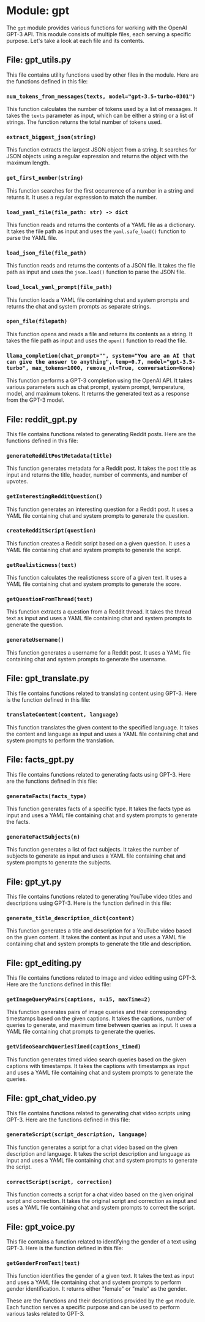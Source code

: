 # Module: gpt

The `gpt` module provides various functions for working with the OpenAI GPT-3 API. This module consists of multiple files, each serving a specific purpose. Let's take a look at each file and its contents.

## File: gpt_utils.py

This file contains utility functions used by other files in the module. Here are the functions defined in this file:

### `num_tokens_from_messages(texts, model="gpt-3.5-turbo-0301")`

This function calculates the number of tokens used by a list of messages. It takes the `texts` parameter as input, which can be either a string or a list of strings. The function returns the total number of tokens used.

### `extract_biggest_json(string)`

This function extracts the largest JSON object from a string. It searches for JSON objects using a regular expression and returns the object with the maximum length.

### `get_first_number(string)`

This function searches for the first occurrence of a number in a string and returns it. It uses a regular expression to match the number.

### `load_yaml_file(file_path: str) -> dict`

This function reads and returns the contents of a YAML file as a dictionary. It takes the file path as input and uses the `yaml.safe_load()` function to parse the YAML file.

### `load_json_file(file_path)`

This function reads and returns the contents of a JSON file. It takes the file path as input and uses the `json.load()` function to parse the JSON file.

### `load_local_yaml_prompt(file_path)`

This function loads a YAML file containing chat and system prompts and returns the chat and system prompts as separate strings.

### `open_file(filepath)`

This function opens and reads a file and returns its contents as a string. It takes the file path as input and uses the `open()` function to read the file.

### `llama_completion(chat_prompt="", system="You are an AI that can give the answer to anything", temp=0.7, model="gpt-3.5-turbo", max_tokens=1000, remove_nl=True, conversation=None)`

This function performs a GPT-3 completion using the OpenAI API. It takes various parameters such as chat prompt, system prompt, temperature, model, and maximum tokens. It returns the generated text as a response from the GPT-3 model.

## File: reddit_gpt.py

This file contains functions related to generating Reddit posts. Here are the functions defined in this file:

### `generateRedditPostMetadata(title)`

This function generates metadata for a Reddit post. It takes the post title as input and returns the title, header, number of comments, and number of upvotes.

### `getInterestingRedditQuestion()`

This function generates an interesting question for a Reddit post. It uses a YAML file containing chat and system prompts to generate the question.

### `createRedditScript(question)`

This function creates a Reddit script based on a given question. It uses a YAML file containing chat and system prompts to generate the script.

### `getRealisticness(text)`

This function calculates the realisticness score of a given text. It uses a YAML file containing chat and system prompts to generate the score.

### `getQuestionFromThread(text)`

This function extracts a question from a Reddit thread. It takes the thread text as input and uses a YAML file containing chat and system prompts to generate the question.

### `generateUsername()`

This function generates a username for a Reddit post. It uses a YAML file containing chat and system prompts to generate the username.

## File: gpt_translate.py

This file contains functions related to translating content using GPT-3. Here is the function defined in this file:

### `translateContent(content, language)`

This function translates the given content to the specified language. It takes the content and language as input and uses a YAML file containing chat and system prompts to perform the translation.

## File: facts_gpt.py

This file contains functions related to generating facts using GPT-3. Here are the functions defined in this file:

### `generateFacts(facts_type)`

This function generates facts of a specific type. It takes the facts type as input and uses a YAML file containing chat and system prompts to generate the facts.

### `generateFactSubjects(n)`

This function generates a list of fact subjects. It takes the number of subjects to generate as input and uses a YAML file containing chat and system prompts to generate the subjects.

## File: gpt_yt.py

This file contains functions related to generating YouTube video titles and descriptions using GPT-3. Here is the function defined in this file:

### `generate_title_description_dict(content)`

This function generates a title and description for a YouTube video based on the given content. It takes the content as input and uses a YAML file containing chat and system prompts to generate the title and description.

## File: gpt_editing.py

This file contains functions related to image and video editing using GPT-3. Here are the functions defined in this file:

### `getImageQueryPairs(captions, n=15, maxTime=2)`

This function generates pairs of image queries and their corresponding timestamps based on the given captions. It takes the captions, number of queries to generate, and maximum time between queries as input. It uses a YAML file containing chat prompts to generate the queries.

### `getVideoSearchQueriesTimed(captions_timed)`

This function generates timed video search queries based on the given captions with timestamps. It takes the captions with timestamps as input and uses a YAML file containing chat and system prompts to generate the queries.

## File: gpt_chat_video.py

This file contains functions related to generating chat video scripts using GPT-3. Here are the functions defined in this file:

### `generateScript(script_description, language)`

This function generates a script for a chat video based on the given description and language. It takes the script description and language as input and uses a YAML file containing chat and system prompts to generate the script.

### `correctScript(script, correction)`

This function corrects a script for a chat video based on the given original script and correction. It takes the original script and correction as input and uses a YAML file containing chat and system prompts to correct the script.

## File: gpt_voice.py

This file contains a function related to identifying the gender of a text using GPT-3. Here is the function defined in this file:

### `getGenderFromText(text)`

This function identifies the gender of a given text. It takes the text as input and uses a YAML file containing chat and system prompts to perform gender identification. It returns either "female" or "male" as the gender.

These are the functions and their descriptions provided by the `gpt` module. Each function serves a specific purpose and can be used to perform various tasks related to GPT-3.